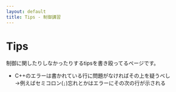 ```yaml
---
layout: default
title: Tips - 制御講習
---
```


Tips
====

制御に関したりしなかったりするtipsを書き殴ってるページです。

- C++のエラーは書かれている行に問題がなければその上を疑うべし  
  →例えばセミコロン(`;`)忘れとかはエラーにその次の行が示される
